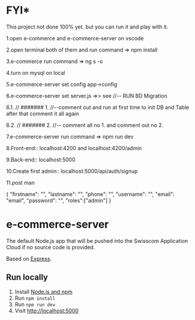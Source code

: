 # ****FYI*****
This project not done 100% yet. but you can run it and play with it.

1.open e-commerce and e-commerce-server on vscode

2.open terminal both of them and run command => npm install

3.e-commerce run command => ng s -o

4.turn on mysql on local

5.e-commerce-server set config app->config

6.e-commerce-server set server.js =>> see //-- RUN BD Migration

6.1. 
// ####### 1.
//--comment out and run at first time to init DB and Table after that comment it all again

6.2.
// ####### 2.
//-- comment all no 1. and comment out no 2.

7.e-commerce-server run command => npm run dev

8.Front-end:: localhost:4200 and localhost:4200/admin

9.Back-end:: localhost:5000

10.Create first admin:: localhost:5000/api/auth/signup

11.post man

{
"firstname": "",
"lastname": "",
"phone": "",
"username": "",
"email": "email",
"password": "",
"roles":["admin"]
}

# e-commerce-server

The default Node.js app that will be pushed into the Swisscom Application Cloud if no source code is provided.

Based on [Express](http://expressjs.com/).

## Run locally

1. Install [Node.js and npm](https://nodejs.org/)
1. Run `npm install`
1. Run `npm run dev`
1. Visit [http://localhost:5000](http://localhost:5000)
